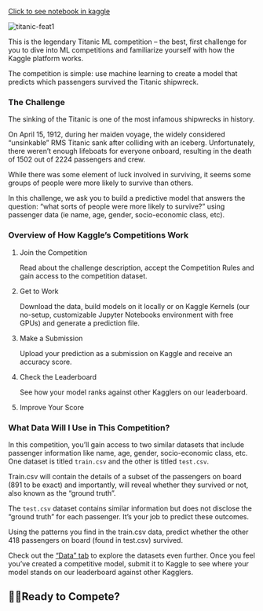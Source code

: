 [Click to see notebook in kaggle](https://www.kaggle.com/code/nitindiwakar/titanic-eda?kernelSessionId=100985697)

![titanic-feat1](https://user-images.githubusercontent.com/72300414/179364163-8b17e5bd-b995-4be8-a9e8-95738b928bb3.jpg)


<p>
This is the legendary Titanic ML competition – the best, first challenge for you to dive into ML competitions and familiarize yourself with how the Kaggle platform works.

The competition is simple: use machine learning to create a model that predicts which passengers survived the Titanic shipwreck.
</p>

<h3>The Challenge</h3>
<p>
The sinking of the Titanic is one of the most infamous shipwrecks in history.

On April 15, 1912, during her maiden voyage, the widely considered “unsinkable” RMS Titanic sank after colliding with an iceberg. Unfortunately, there weren’t enough lifeboats for everyone onboard, resulting in the death of 1502 out of 2224 passengers and crew.

While there was some element of luck involved in surviving, it seems some groups of people were more likely to survive than others.

In this challenge, we ask you to build a predictive model that answers the question: “what sorts of people were more likely to survive?” using passenger data (ie name, age, gender, socio-economic class, etc).
</p>

### Overview of How Kaggle’s Competitions Work
 1. Join the Competition

     Read about the challenge description, accept the Competition Rules and gain access to the competition dataset.

2. Get to Work

     Download the data, build models on it locally or on Kaggle Kernels (our no-setup, customizable Jupyter Notebooks environment with free GPUs) and generate a       prediction file.

3. Make a Submission

     Upload your prediction as a submission on Kaggle and receive an accuracy score.

4. Check the Leaderboard

      See how your model ranks against other Kagglers on our leaderboard.

5. Improve Your Score

### What Data Will I Use in This Competition?
In this competition, you’ll gain access to two similar datasets that include passenger information like name, age, gender, socio-economic class, etc. One dataset is titled `train.csv` and the other is titled `test.csv`.

Train.csv will contain the details of a subset of the passengers on board (891 to be exact) and importantly, will reveal whether they survived or not, also known as the “ground truth”.

The `test.csv` dataset contains similar information but does not disclose the “ground truth” for each passenger. It’s your job to predict these outcomes.

Using the patterns you find in the train.csv data, predict whether the other 418 passengers on board (found in test.csv) survived.

Check out the [“Data” tab](https://www.kaggle.com/c/titanic/data) to explore the datasets even further. Once you feel you’ve created a competitive model, submit it to Kaggle to see where your model stands on our leaderboard against other Kagglers.

## 🏃‍♀Ready to Compete?


